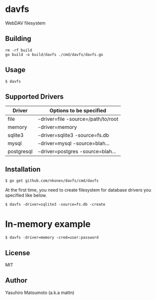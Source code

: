 # davfs

WebDAV filesystem

## Building
```
rm -rf build
go build -o build/davfs ./cmd/davfs/davfs.go
```

## Usage

```
$ davfs
```

## Supported Drivers

|Driver    |Options to be specified           |
|----------|----------------------------------|
|file      |-driver=file -source=/path/to/root|
|memory    |-driver=memory                    |
|sqlite3   |-driver=sqlite3 -source=fs.db     |
|mysql     |-driver=mysql -source=blah...     |
|postgresql|-driver=postgres -source=blah...  |


## Installation

```
$ go get github.com/nkonev/davfs/cmd/davfs
```

At the first time, you need to create filesystem for database drivers you specified like below.

```
$ davfs -driver=sqlite3 -source=fs.db -create
```

# In-memory example

```
$ davfs -driver=memory -cred=user:password
```

## License

MIT

## Author

Yasuhiro Matsumoto (a.k.a mattn)
